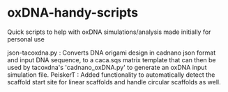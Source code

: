 # oxDNA-handy-scripts


Quick scripts to help with oxDNA simulations/analysis made initially for personal use

json-tacoxdna.py : Converts DNA origami design in cadnano json format and input DNA sequence, to a caca.sqs matrix template that can then be used by tacoxdna's 'cadnano_oxDNA.py' to generate an oxDNA input simulation file. PeiskerT : Added functionality to automatically detect the scaffold start site for linear scaffolds and handle circular scaffolds as well.

